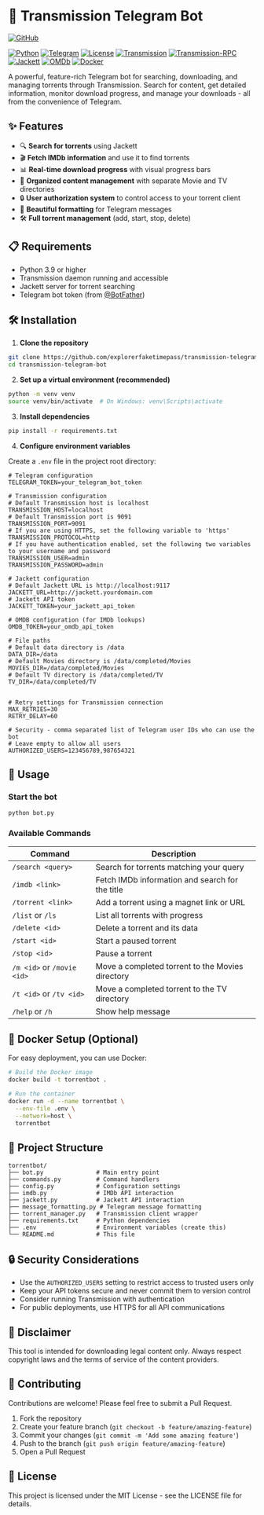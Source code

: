 # 🚀 Transmission Telegram Bot

[![GitHub](https://img.shields.io/badge/GitHub-ExplorerFakeTimePass%2Ftransmission--telegram--bot-blue?logo=github)](https://github.com/explorerfaketimepass/transmission-telegram-bot)

[![Python](https://img.shields.io/badge/Python-3.9%2B-blue)](https://www.python.org/)
[![Telegram](https://img.shields.io/badge/Telegram-Bot-blue?logo=telegram)](https://core.telegram.org/bots)
[![License](https://img.shields.io/badge/License-MIT-green)](LICENSE)
[![Transmission](https://img.shields.io/badge/Transmission-Client-blue)](https://transmissionbt.com/)
[![Transmission-RPC](https://img.shields.io/badge/Transmission--RPC-Client-blue)](https://github.com/trim21/transmission-rpc)
[![Jackett](https://img.shields.io/badge/Jackett-Server-blue)](https://github.com/Jackett/Jackett)
[![OMDb](https://img.shields.io/badge/OMDb-API-blue)](http://www.omdbapi.com/)
[![Docker](https://img.shields.io/badge/Docker-Container-blue?logo=docker)](https://www.docker.com/)

A powerful, feature-rich Telegram bot for searching, downloading, and managing torrents through Transmission. Search for content, get detailed information, monitor download progress, and manage your downloads - all from the convenience of Telegram.

## ✨ Features

- 🔍 **Search for torrents** using Jackett
- 🎬 **Fetch IMDb information** and use it to find torrents
- 📊 **Real-time download progress** with visual progress bars
- 📂 **Organized content management** with separate Movie and TV directories
- 🔒 **User authorization system** to control access to your torrent client
- 📱 **Beautiful formatting** for Telegram messages
- 🛠️ **Full torrent management** (add, start, stop, delete)

## 📋 Requirements

- Python 3.9 or higher
- Transmission daemon running and accessible
- Jackett server for torrent searching
- Telegram bot token (from [@BotFather](https://t.me/botfather))

## 🛠️ Installation

1. **Clone the repository**

```bash
git clone https://github.com/explorerfaketimepass/transmission-telegram-bot.git
cd transmission-telegram-bot
```

2. **Set up a virtual environment (recommended)**

```bash
python -m venv venv
source venv/bin/activate  # On Windows: venv\Scripts\activate
```

3. **Install dependencies**

```bash
pip install -r requirements.txt
```

4. **Configure environment variables**

Create a `.env` file in the project root directory:

```
# Telegram configuration
TELEGRAM_TOKEN=your_telegram_bot_token

# Transmission configuration
# Default Transmission host is localhost
TRANSMISSION_HOST=localhost
# Default Transmission port is 9091
TRANSMISSION_PORT=9091
# If you are using HTTPS, set the following variable to 'https'
TRANSMISSION_PROTOCOL=http
# If you have authentication enabled, set the following two variables to your username and password
TRANSMISSION_USER=admin
TRANSMISSION_PASSWORD=admin

# Jackett configuration
# Default Jackett URL is http://localhost:9117
JACKETT_URL=http://jackett.yourdomain.com
# Jackett API token
JACKETT_TOKEN=your_jackett_api_token

# OMDB configuration (for IMDb lookups)
OMDB_TOKEN=your_omdb_api_token

# File paths
# Default data directory is /data
DATA_DIR=/data
# Default Movies directory is /data/completed/Movies
MOVIES_DIR=/data/completed/Movies
# Default TV directory is /data/completed/TV
TV_DIR=/data/completed/TV


# Retry settings for Transmission connection
MAX_RETRIES=30
RETRY_DELAY=60

# Security - comma separated list of Telegram user IDs who can use the bot
# Leave empty to allow all users
AUTHORIZED_USERS=123456789,987654321
```

## 🚀 Usage

### Start the bot

```bash
python bot.py
```

### Available Commands

| Command                    | Description                                      |
| -------------------------- | ------------------------------------------------ |
| `/search <query>`          | Search for torrents matching your query          |
| `/imdb <link>`             | Fetch IMDb information and search for the title  |
| `/torrent <link>`          | Add a torrent using a magnet link or URL         |
| `/list` or `/ls`           | List all torrents with progress                  |
| `/delete <id>`             | Delete a torrent and its data                    |
| `/start <id>`              | Start a paused torrent                           |
| `/stop <id>`               | Pause a torrent                                  |
| `/m <id>` or `/movie <id>` | Move a completed torrent to the Movies directory |
| `/t <id>` or `/tv <id>`    | Move a completed torrent to the TV directory     |
| `/help` or `/h`            | Show help message                                |

## 🐳 Docker Setup (Optional)

For easy deployment, you can use Docker:

```bash
# Build the Docker image
docker build -t torrentbot .

# Run the container
docker run -d --name torrentbot \
  --env-file .env \
  --network=host \
  torrentbot
```

## 📁 Project Structure

```
torrentbot/
├── bot.py               # Main entry point
├── commands.py          # Command handlers
├── config.py            # Configuration settings
├── imdb.py              # IMDb API interaction
├── jackett.py           # Jackett API interaction
├── message_formatting.py # Telegram message formatting
├── torrent_manager.py   # Transmission client wrapper
├── requirements.txt     # Python dependencies
├── .env                 # Environment variables (create this)
└── README.md            # This file
```

## 🔒 Security Considerations

- Use the `AUTHORIZED_USERS` setting to restrict access to trusted users only
- Keep your API tokens secure and never commit them to version control
- Consider running Transmission with authentication
- For public deployments, use HTTPS for all API communications

## 🚫 Disclaimer

This tool is intended for downloading legal content only. Always respect copyright laws and the terms of service of the content providers.

## 🤝 Contributing

Contributions are welcome! Please feel free to submit a Pull Request.

1. Fork the repository
2. Create your feature branch (`git checkout -b feature/amazing-feature`)
3. Commit your changes (`git commit -m 'Add some amazing feature'`)
4. Push to the branch (`git push origin feature/amazing-feature`)
5. Open a Pull Request

## 📜 License

This project is licensed under the MIT License - see the LICENSE file for details.
